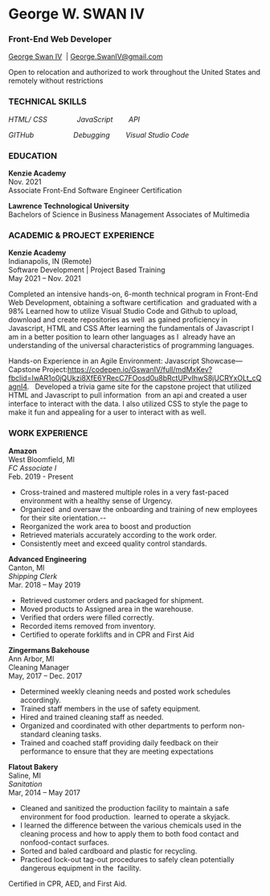 # George W. SWAN IV  
### Front-End Web Developer  

[George Swan IV](https://www.linkedin.com/in/george-w-swan-iv-58244326/)  | George.SwanIV@gmail.com 

Open to relocation and authorized to work throughout the United States and remotely without restrictions

### TECHNICAL SKILLS
*HTML/ CSS*               *JavaScript*        *API*    

*GITHub*                    *Debugging*        *Visual Studio Code*

### EDUCATION

**Kenzie Academy**  
Nov. 2021  
Associate Front-End Software Engineer Certification  

**Lawrence Technological University**  
Bachelors of Science in Business Management Associates of Multimedia  

### ACADEMIC & PROJECT EXPERIENCE

**Kenzie Academy**                                                      
Indianapolis, IN (Remote)  
Software Development | Project Based Training  
May 2021 – Nov. 2021  

Completed an intensive hands-on, 6-month technical program in Front-End Web Development, obtaining
a software certification  and graduated with a 98%
Learned how to utilize Visual Studio Code and Github to upload, download and create repositories as well 
as gained proficiency in Javascript, HTML and CSS
After learning the fundamentals of Javascript I am in a better position to learn other languages as I 
already have an understanding of the universal characteristics of programming languages.

Hands-on Experience in an Agile Environment:
Javascript Showcase—Capstone Project:https://codepen.io/GswanIV/full/mdMxKev?fbclid=IwAR1o0jQUkzi8XfE6YRecC7FOosd0u8bRctUPvIhwS8jUCRYxOLt_cQagnI4.  
Developed a trivia game site for the capstone project that utilized HTML and Javascript to pull information 
from an api and created a user interface to interact with the data. I also utilized CSS to style the page to make it fun and appealing for a user to interact with as well. 

### WORK EXPERIENCE  

**Amazon**  
West Bloomfield, MI  
_FC Associate I_  
Feb. 2019 - Present  
- Cross-trained and mastered multiple roles in a very fast-paced environment with a healthy sense of Urgency.  
- Organized  and oversaw the onboarding and training of new employees for their site orientation.--
- Reorganized the work area to boost and production
- Retrieved materials accurately according to the work order. 
- Consistently meet and exceed quality control standards.

**Advanced Engineering**  
Canton, MI  
_Shipping Clerk_  
Mar. 2018 – May 2019  
- Retrieved customer orders and packaged for shipment.
- Moved products to Assigned area in the warehouse.
- Verified that orders were filled correctly.
- Recorded items removed from inventory.
- Certified to operate forklifts and in CPR and First Aid 

**Zingermans Bakehouse**  
Ann Arbor, MI  
Cleaning Manager  
May, 2017 – Dec. 2017  
-  Determined weekly cleaning needs and posted work schedules accordingly.
-  Trained staff members in the use of safety equipment. 
-  Hired and trained cleaning staff as needed.
-  Organized and coordinated with other departments to perform non-standard cleaning tasks.
-  Trained and coached staff providing daily feedback on their performance to ensure that they are
meeting expectations

**Flatout Bakery**  
Saline, MI  
_Sanitation_         
Mar, 2014 – May 2017  
- Cleaned and sanitized the production facility to maintain a safe environment for food production.  
learned to operate a skyjack.
- I learned the difference between the various chemicals used in the cleaning process and how to
apply them to both food contact and nonfood-contact surfaces.
- Sorted and baled cardboard and plastic for recycling.
- Practiced lock-out tag-out procedures to safely clean potentially dangerous equipment in the 
facility.

Certified in CPR, AED, and First Aid.
